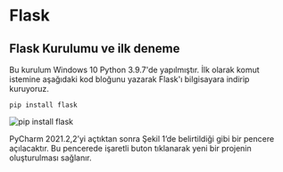 # Flask
## Flask Kurulumu ve ilk deneme

Bu kurulum Windows 10 Python 3.9.7'de yapılmıştır. İlk olarak komut istemine aşağıdaki kod bloğunu yazarak Flask'ı bilgisayara indirip kuruyoruz.

``` 
pip install flask 
```

![pip install flask](https://user-images.githubusercontent.com/59111328/135080601-2f232bb2-2a22-43d6-8203-385992b24fb8.PNG)



PyCharm 2021.2,2’yi açtıktan sonra Şekil 1’de belirtildiği gibi bir pencere açılacaktır. Bu pencerede işaretli buton tıklanarak yeni bir projenin oluşturulması sağlanır.



